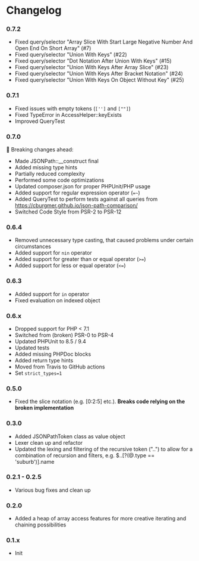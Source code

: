 # Changelog

### 0.7.2
 - Fixed query/selector "Array Slice With Start Large Negative Number And Open End On Short Array" (#7)
 - Fixed query/selector "Union With Keys" (#22)
 - Fixed query/selector "Dot Notation After Union With Keys" (#15)
 - Fixed query/selector "Union With Keys After Array Slice" (#23)
 - Fixed query/selector "Union With Keys After Bracket Notation" (#24)
 - Fixed query/selector "Union With Keys On Object Without Key" (#25)

### 0.7.1
 - Fixed issues with empty tokens (`['']` and `[""]`)
 - Fixed TypeError in AccessHelper::keyExists 
 - Improved QueryTest

### 0.7.0
🔻 Breaking changes ahead:

 - Made JSONPath::__construct final
 - Added missing type hints
 - Partially reduced complexity
 - Performed some code optimizations
 - Updated composer.json for proper PHPUnit/PHP usage
 - Added support for regular expression operator (`=~`)
 - Added QueryTest to perform tests against all queries from https://cburgmer.github.io/json-path-comparison/
 - Switched Code Style from PSR-2 to PSR-12

### 0.6.4
 - Removed unnecessary type casting, that caused problems under certain circumstances
 - Added support for `nin` operator
 - Added support for greater than or equal operator (`>=`)
 - Added support for less or equal operator (`<=`)

### 0.6.3
 - Added support for `in` operator
 - Fixed evaluation on indexed object

### 0.6.x
 - Dropped support for PHP < 7.1
 - Switched from (broken) PSR-0 to PSR-4
 - Updated PHPUnit to 8.5 / 9.4
 - Updated tests
 - Added missing PHPDoc blocks
 - Added return type hints
 - Moved from Travis to GitHub actions
 - Set `strict_types=1`

### 0.5.0
 - Fixed the slice notation (e.g. [0:2:5] etc.). **Breaks code relying on the broken implementation**

### 0.3.0
 - Added JSONPathToken class as value object
 - Lexer clean up and refactor
 - Updated the lexing and filtering of the recursive token ("..") to allow for a combination of recursion
   and filters, e.g. $..[?(@.type == 'suburb')].name

### 0.2.1 - 0.2.5
 - Various bug fixes and clean up

### 0.2.0
 - Added a heap of array access features for more creative iterating and chaining possibilities

### 0.1.x
 - Init

